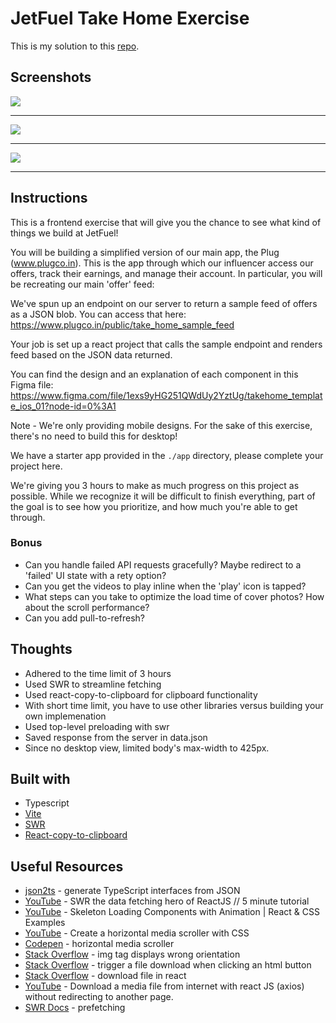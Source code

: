 # JetFuel Take Home Exercise

This is my solution to this [repo](https://github.com/reallabs/react-take-home).

## Screenshots

![](jetfuel-take-home-1.png)

***

![](jetfuel-take-home-2.png)

***

![](jetfuel-take-home-3.png)

***

## Instructions
This is a frontend exercise that will give you the chance to see what kind of things we build at JetFuel!

You will be building a simplified version of our main app, the Plug (www.plugco.in). This is the app through which our influencer access our offers, track their earnings, and manage their account. In particular, you will be recreating our main 'offer' feed:

We've spun up an endpoint on our server to return a sample feed of offers as a JSON blob. You can access that here:
https://www.plugco.in/public/take_home_sample_feed

Your job is set up a react project that calls the sample endpoint and renders feed based on the JSON data returned. 

You can find the design and an explanation of each component in this Figma file:
https://www.figma.com/file/1exs9yHG251QWdUy2YztUg/takehome_template_ios_01?node-id=0%3A1

Note - We're only providing mobile designs. For the sake of this exercise, there's no need to build this for desktop!

We have a starter app provided in the `./app` directory, please complete your project here.

We're giving you 3 hours to make as much progress on this project as possible. While we recognize it will be difficult to finish everything, part of the goal is to see how you prioritize, and how much you're able to get through.

### Bonus

- Can you handle failed API requests gracefully? Maybe redirect to a 'failed' UI state with a rety option? 
- Can you get the videos to play inline when the 'play' icon is tapped?
- What steps can you take to optimize the load time of cover photos? How about the scroll performance? 
- Can you add pull-to-refresh? 

## Thoughts 

- Adhered to the time limit of 3 hours
- Used SWR to streamline fetching 
- Used react-copy-to-clipboard for clipboard functionality
- With short time limit, you have to use other libraries versus building your own implemenation
- Used top-level preloading with swr 
- Saved response from the server in data.json
- Since no desktop view, limited body's max-width to 425px.

## Built with

- Typescript
- [Vite](https://vitejs.dev/)
- [SWR](https://swr.vercel.app/)
- [React-copy-to-clipboard](https://www.npmjs.com/package/react-copy-to-clipboard)

## Useful Resources

- [json2ts](http://json2ts.com/) - generate TypeScript interfaces from JSON
- [YouTube](https://www.youtube.com/watch?v=MC2fKmp_xcs) - SWR the data fetching hero of ReactJS // 5 minute tutorial
- [YouTube](https://www.youtube.com/watch?v=cNQTg920Nx0) - Skeleton Loading Components with Animation | React & CSS Examples
- [YouTube](https://www.youtube.com/watch?v=3yfswsnD2sw) - Create a horizontal media scroller with CSS
- [Codepen](https://codepen.io/kevinpowell/pen/ExbKBQa) - horizontal media scroller
- [Stack Overflow](https://stackoverflow.com/questions/24658365/img-tag-displays-wrong-orientation) - img tag displays wrong orientation
- [Stack Overflow](https://stackoverflow.com/questions/11620698/how-to-trigger-a-file-download-when-clicking-an-html-button-or-javascript) - trigger a file download when clicking an html button
- [Stack Overflow](https://stackoverflow.com/questions/50694881/how-to-download-file-in-react-js) - download file in react
- [YouTube](https://www.youtube.com/watch?v=cSyxLTPuA7o) - Download a media file from internet with react JS (axios) without redirecting to another page.
- [SWR Docs](https://swr.vercel.app/docs/prefetching) - prefetching